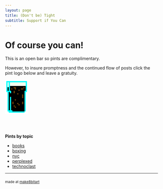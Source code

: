 ```yaml
---
layout: page
title: (Don't be) Tight
subtitle: Support if You Can 
---
```


# Of course you can!



This is an open bar so pints are complimentary. 

However, to insure promptness and the continued flow of posts click the pint logo below and leave a gratuity.


<a href="https://www.paypal.me/EndlessPint/5"><img src="/support/img/digipint01.png" width="15%"></a>

<br>
<br>

**Pints by topic**

- [books](/tag/books)
- [boxing](/tag/boxing)
- [nyc](/tag/nyc)
- [perplexed](/tag/perplexed)
- [technoclast](/tag/perplexed)

--- 

<sub>made at [make8bitart](https://make8bitart.com/)</sub>
